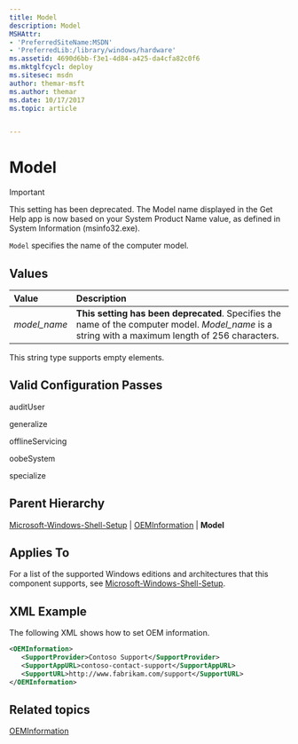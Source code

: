 ```yaml
---
title: Model
description: Model
MSHAttr:
- 'PreferredSiteName:MSDN'
- 'PreferredLib:/library/windows/hardware'
ms.assetid: 4690d6bb-f3e1-4d84-a425-da4cfa82c0f6
ms.mktglfcycl: deploy
ms.sitesec: msdn
author: themar-msft
ms.author: themar
ms.date: 10/17/2017
ms.topic: article


---
```

# Model

> [!Important]
> This setting has been deprecated. The Model name displayed in the Get Help app is now based on your System Product Name value, as defined in System Information (msinfo32.exe).

`Model` specifies the name of the computer model.

## Values

| Value                   | Description                                                                           |
|:------------------------|:--------------------------------------------------------------------------------------|
| *model_name*            | **This setting has been deprecated**. Specifies the name of the computer model. *Model_name* is a string with a maximum length of 256 characters.                                                                                         |

This string type supports empty elements.

## Valid Configuration Passes

auditUser

generalize

offlineServicing

oobeSystem

specialize

## Parent Hierarchy

[Microsoft-Windows-Shell-Setup](microsoft-windows-shell-setup.md) | [OEMInformation](microsoft-windows-shell-setup-oeminformation.md) | **Model**

## Applies To

For a list of the supported Windows editions and architectures that this component supports, see [Microsoft-Windows-Shell-Setup](microsoft-windows-shell-setup.md).

## XML Example

The following XML shows how to set OEM information.

```xml
<OEMInformation>
   <SupportProvider>Contoso Support</SupportProvider>
   <SupportAppURL>contoso-contact-support</SupportAppURL>
   <SupportURL>http://www.fabrikam.com/support</SupportURL>
</OEMInformation>
```

## Related topics

[OEMInformation](microsoft-windows-shell-setup-oeminformation.md)
